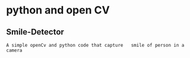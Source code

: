 # python and open CV
## Smile-Detector

`A simple openCv and python code that capture   smile of person in a camera `


